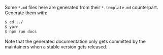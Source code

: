 Some `*.md` files here are generated from their `*.template.md` counterpart. Generate them with:

```bash
$ cd ../
$ yarn
$ npm run docs
```

Note that the generated documentation only gets committed by the maintainers when a stable version
gets released.
